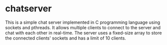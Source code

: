 # chatserver
This is a simple chat server implemented in C programming language using sockets and pthreads. It allows multiple clients to connect to the server and chat with each other in real-time. The server uses a fixed-size array to store the connected clients' sockets and has a limit of 10 clients.
